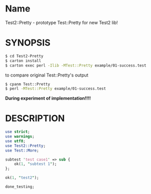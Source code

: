 # Name

Test2::Pretty - prototype Test::Pretty for new Test2 lib!

# SYNOPSIS

```sh
$ cd Test2-Pretty
$ carton install
$ carton exec perl -Ilib -MTest::Pretty example/01-success.test
```

to compare original Test::Pretty's output

```sh
$ cpanm Test::Pretty
$ perl -MTest::Pretty example/01-success.test
```

**During experiment of implementation!!!!**

# DESCRIPTION

```perl
use strict;
use warnings;
use utf8;
use Test2::Pretty;
use Test::More;

subtest 'test case1' => sub {
    ok(1, "subtest 1");
};

ok(1, "test2");

done_testing;
```
